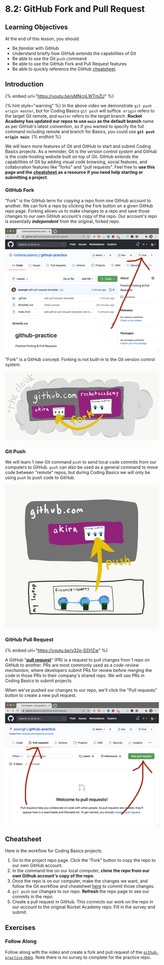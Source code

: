 # 8.2: GitHub Fork and Pull Request

## Learning Objectives

At the end of this lesson, you should:

* Be _familiar_ with GitHub
* Understand briefly how GitHub extends the capabilities of Git
* Be able to use the Git `push` command
* Be able to use the GitHub Fork and Pull Request features
* Be able to quickly reference the GitHub [cheatsheet](7.1-github-fork-and-pull-request.md#cheatsheet).

## Introduction

{% embed url="https://youtu.be/uMNcnLWTmZU" %}

{% hint style="warning" %}
In the above video we demonstrate `git push origin master`, but for Coding Basics `git push` will suffice. `origin` refers to the target Git remote, and `master` refers to the target branch. **Rocket Academy has updated our repos to use `main` as the default branch** name as per GitHub's latest convention, so if you wanted to specify the full command including remote and branch for Basics, you could use **`git push origin main`**.
{% endhint %}

We will learn more features of Git and GitHub to start and submit Coding Basics projects. As a reminder, Git is the _version control system_ and GitHub is the code-hosting website built on top of Git. GitHub extends the capabilities of Git by adding visual code browsing, social features, and collaboration features like "forks" and "pull requests". Feel free to **use this page and the** [**cheatsheet** ](7.1-github-fork-and-pull-request.md#cheatsheet)**as a resource if you need help starting or submitting a project**.

### GitHub Fork

"Fork" is the GitHub term for _copying_ a repo from one GitHub account to another. We can fork a repo by clicking the Fork button on a given GitHub repo page. Forking allows us to make changes to a repo and save those changes to _our own_ GitHub account's copy of the repo. Our account's repo is essentially _**independent**_ from the original, forked repo.

![How to find the fork button on a repo page.](<../.gitbook/assets/screen-shot-2020-08-19-at-10.23.10-pm (1) (2) (3) (1) (1).png>)

"Fork" is a GitHub concept. Forking is not built-in to the Git version control system.

![A "fork" is when we copy a repo from another account to our own inside of GitHub.](../.gitbook/assets/github-fork.png)

### Git Push

We will learn 1 new Git command `push` to send local code commits from our computers to GitHub. `push` can also be used as a general command to move code between "remote" repos, but during Coding Basics we will only be using `push` to push code to GitHub.

![The "git push" command can be used to send local code commits to GitHub.](../.gitbook/assets/github-push.png)

### GitHub Pull Request

{% embed url="https://youtu.be/y32p-DDj1Zw" %}

A GitHub "[**pull request**](https://docs.github.com/en/free-pro-team@latest/github/collaborating-with-issues-and-pull-requests/about-pull-requests)" (PR) is a request to pull changes from 1 repo on GitHub to another. PRs are most commonly used as a _code-review mechanism_, where developers submit PRs for review before merging the code in those PRs to their company's shared repo. We will use PRs in Coding Basics to submit projects.

When we've pushed our changes to our repo, we'll click the "Pull requests" button to create a new pull request.

![How to find the pull request tab and new pull request button in GitHub.](<../.gitbook/assets/screen-shot-2020-08-19-at-10.23.25-pm (1).png>)

## Cheatsheet

Here is the workflow for Coding Basics projects:

1. Go to the project repo page. Click the "Fork" button to copy the repo to our own GitHub account.
2. In the command line on our local computer, **clone the repo from our own Github account's copy of the repo.**
3. Once the repo is on our computer, make the changes we want, and follow the Git workflow and cheatsheet [here](../2-organising-and-managing-code-files/2.2-git.md#cheat-sheet) to commit those changes.
4. `git push` our changes to our repo. **Refresh** the repo page to see our commits in the repo.
5. Create a pull request in GitHub. This connects our work on the repo _in our account_ to the original Rocket Academy repo. Fill in the survey and submit.

## Exercises

### Follow Along

Follow along with the video and create a fork and pull request of the [`github-practice` repo](https://github.com/rocketacademy/github-practice). Note there is no survey to complete for the practice repo.
